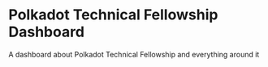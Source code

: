 # Polkadot Technical Fellowship Dashboard

A dashboard about Polkadot Technical Fellowship and everything around it
